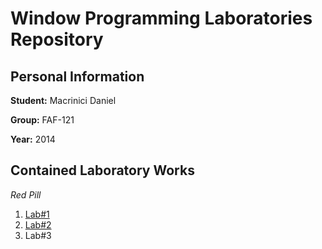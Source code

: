 # Window Programming Laboratories Repository

## Personal Information

**Student:** Macrinici Daniel	

**Group:** FAF-121

**Year:** 2014

## Contained Laboratory Works

_Red Pill_

1. [Lab#1](https://github.com/TUM-FAF/FAF-121-Macrinici-Daniel/tree/master/WP/Lab%231)
2. [Lab#2](https://github.com/TUM-FAF/FAF-121-Macrinici-Daniel/tree/master/WP/Lab%232)
3.  Lab#3